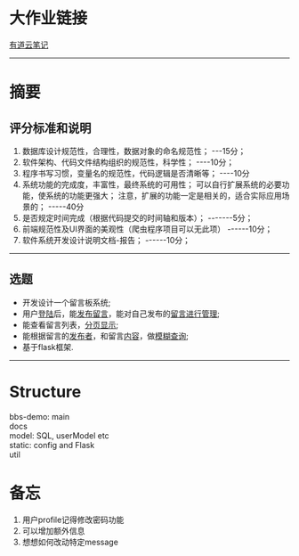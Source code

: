 # 大作业链接
[有道云笔记](https://note.youdao.com/web/#/file/WEB66588cd5448a40fc14ea66b30f7d9092/note/A4FA327038BA4B869144CD11F84EBA50/)

***

# 摘要

## 评分标准和说明
1. 数据库设计规范性，合理性，数据对象的命名规范性；		---15分；
2. 软件架构、代码文件结构组织的规范性，科学性；			----10分；
3. 程序书写习惯，变量名的规范性，代码逻辑是否清晰等；	----10分
4. 系统功能的完成度，丰富性，最终系统的可用性；
可以自行扩展系统的必要功能，使系统的功能更强大；
注意，扩展的功能一定是相关的，适合实际应用场景的； 	-----40分
5.  是否规定时间完成（根据代码提交的时间轴和版本）；	-------5分；
6. 前端规范性及UI界面的美观性（爬虫程序项目可以无此项）	------10分；
7. 软件系统开发设计说明文档-报告；					------10分；

***

## 选题
- 开发设计一个留言板系统;  
- 用户<u>登陆</u>后，能<u>发布留言</u>，能对自己发布的<u>留言进行管理</u>;  
- 能查看留言列表，<u>分页显示</u>;  
- 能根据留言的<u>发布者</u>，和留言<u>内容</u>，做<u>模糊查询</u>;  
- 基于flask框架.

***

# Structure
bbs-demo: main  
docs  
model: SQL, userModel etc  
static: config and Flask   
util

# 备忘

1. 用户profile记得修改密码功能
2. 可以增加额外信息
3. 想想如何改动特定message